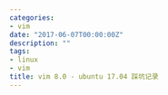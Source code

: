 ```yaml
---
categories:
- vim
date: "2017-06-07T00:00:00Z"
description: ""
tags:
- linux
- vim
title: vim 8.0 - ubuntu 17.04 踩坑记录
---
```

